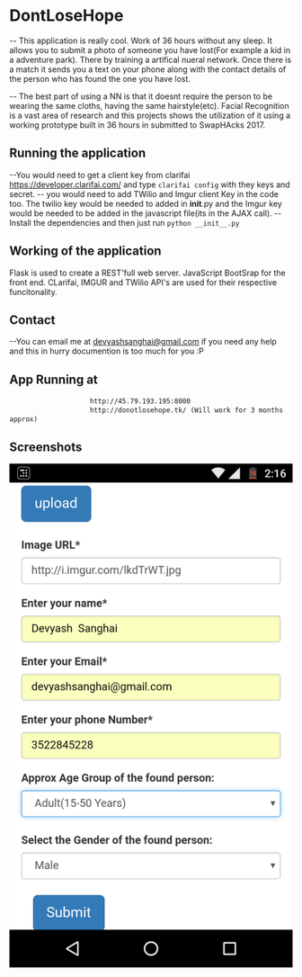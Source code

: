 # DontLoseHope
-- This application is really cool. Work of 36 hours without any sleep. It allows you to submit a photo of someone you have lost(For example a kid in a adventure park). There by training a artifical nueral network. Once there is a match it sends you a text on your phone along with the contact details of the person who has found the one you have lost.

-- The best part of using a NN is that it doesnt require the person to be wearing the same cloths, having the same hairstyle(etc). Facial Recognition is a vast area of research and this projects shows the utilization of it using a working prototype built in 36 hours in submitted to SwapHAcks 2017.


## Running the application

--You would need to get a client key from clarifai https://developer.clarifai.com/ and type ```clarifai config``` with they keys and secret. 
-- you would need to add TWilio and Imgur  client Key in the code too. The twilio key would be needed to added in __init__.py and the Imgur key would be needed to be added in the javascript file(its in the AJAX call).
-- Install the dependencies and then just run ```python __init__.py```

## Working of the application
Flask is used to create a REST'full web server. JavaScript BootSrap for the front end. CLarifai, IMGUR and TWilio API's are used for their respective funcitonality. 


## Contact
--You can email me at devyashsanghai@gmail.com if you need any help and this in hurry documention is too much for you :P


## App Running at 

                        http://45.79.193.195:8000
                        http://donotlosehope.tk/ (Will work for 3 months approx)
                        
## Screenshots

![Screnshot](https://github.com/devyash/DontLooseHope/blob/master/Screenshot_20170201-021618.png)
